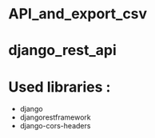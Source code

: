 # API_and_export_csv

# django_rest_api


# Used libraries :

+ django
+ djangorestframework
+ django-cors-headers
